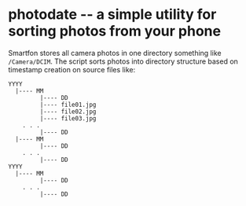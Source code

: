# photodate -- a simple utility for sorting photos from your phone

Smartfon stores all camera photos in one directory something like `/Camera/DCIM`. The script sorts photos into directory structure based on timestamp creation on source files like:
```
YYYY
  |---- MM
         |---- DD
         |---- file01.jpg
         |---- file02.jpg
         |---- file03.jpg
    . . .
         |---- DD
  |---- MM
         |---- DD
    . . .
         |---- DD
YYYY
  |---- MM
         |---- DD
    . . .
         |---- DD
```
